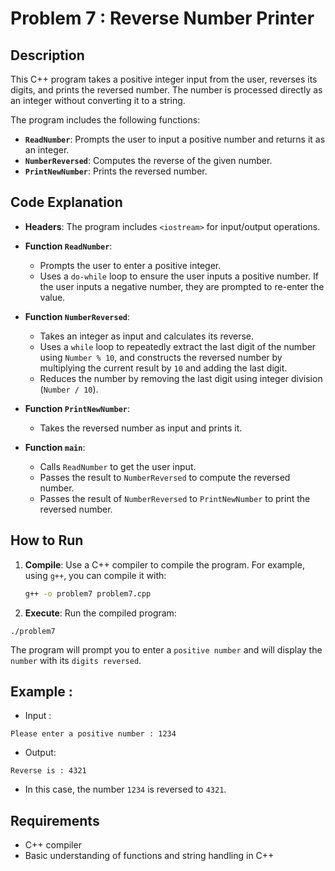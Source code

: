 # Problem 7 : Reverse Number Printer

## Description
This C++ program takes a positive integer input from the user, reverses its digits, and prints the reversed number. The number is processed directly as an integer without converting it to a string.

The program includes the following functions:
- **`ReadNumber`**: Prompts the user to input a positive number and returns it as an integer.
- **`NumberReversed`**: Computes the reverse of the given number.
- **`PrintNewNumber`**: Prints the reversed number.

## Code Explanation

- **Headers**: The program includes `<iostream>` for input/output operations.

- **Function `ReadNumber`**:
  - Prompts the user to enter a positive integer.
  - Uses a `do-while` loop to ensure the user inputs a positive number. If the user inputs a negative number, they are prompted to re-enter the value.

- **Function `NumberReversed`**:
  - Takes an integer as input and calculates its reverse.
  - Uses a `while` loop to repeatedly extract the last digit of the number using `Number % 10`, and constructs the reversed number by multiplying the current result by `10` and adding the last digit.
  - Reduces the number by removing the last digit using integer division (`Number / 10`).

- **Function `PrintNewNumber`**:
  - Takes the reversed number as input and prints it.

- **Function `main`**:
  - Calls `ReadNumber` to get the user input.
  - Passes the result to `NumberReversed` to compute the reversed number.
  - Passes the result of `NumberReversed` to `PrintNewNumber` to print the reversed number.

## How to Run

1. **Compile**: Use a C++ compiler to compile the program. For example, using `g++`, you can compile it with:
   ```bash
   g++ -o problem7 problem7.cpp
   ```

 2. **Execute**: Run the compiled program:
 ```
./problem7
 ```
The program will prompt you to enter a `positive number` and will display the `number` with its `digits reversed`.

## Example :
- Input :

```
Please enter a positive number : 1234
```
- Output:
```
Reverse is : 4321
```
- In this case, the number `1234` is reversed to `4321`.

## Requirements
- C++ compiler
- Basic understanding of functions and string handling in C++
